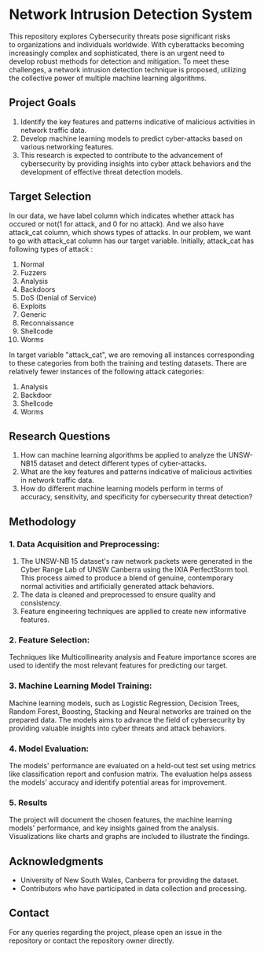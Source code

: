 # Network Intrusion Detection System
This repository explores Cybersecurity threats pose significant risks to organizations and individuals worldwide. With cyberattacks becoming increasingly complex and sophisticated, there is an urgent need to develop robust methods for detection and mitigation. To meet these challenges, a network intrusion detection technique is proposed, utilizing the collective power of multiple machine learning algorithms.

## Project Goals
1. Identify the key features and patterns indicative of malicious activities in network traffic data.
2. Develop machine learning models to predict cyber-attacks based on various networking features.
3. This research is expected to contribute to the advancement of cybersecurity by providing insights into cyber attack behaviors and the development of effective threat detection models.

## Target Selection
In our data, we have label column which indicates whether attack has occured or not(1 for attack, and 0 for no attack). And we also have attack_cat column, which shows types of attacks. In our problem, we want to go with attack_cat column has our target variable. Initially, attack_cat has following types of attack :
1. Normal
2. Fuzzers
3. Analysis
4. Backdoors
5. DoS (Denial of Service) 
6. Exploits
7. Generic
8. Reconnaissance
9. Shellcode
10. Worms

In target variable "attack_cat", we are removing all instances corresponding to these categories from both the training and testing datasets. There are relatively fewer instances of the following attack categories:
1. Analysis
2. Backdoor
3. Shellcode
4. Worms

## Research Questions
1. How can machine learning algorithms be applied to analyze the UNSW-NB15 dataset and detect different types of cyber-attacks.
2. What are the key features and patterns indicative of malicious activities in network traffic data.
3. How do different machine learning models perform in terms of accuracy, sensitivity, and specificity for cybersecurity threat detection?

## Methodology

### 1. Data Acquisition and Preprocessing:

1. The UNSW-NB 15 dataset's raw network packets were generated in the Cyber Range Lab of UNSW Canberra using the IXIA PerfectStorm tool. This process aimed to produce a blend of genuine, contemporary normal activities and artificially generated attack behaviors.
2. The data is cleaned and preprocessed to ensure quality and consistency.
3. Feature engineering techniques are applied to create new informative features.

### 2. Feature Selection:

Techniques like Multicollinearity analysis and Feature importance scores are used to identify the most relevant features for predicting our target.

### 3. Machine Learning Model Training:

Machine learning models, such as Logistic Regression, Decision Trees, Random Forest, Boosting, Stacking and Neural networks are trained on the prepared data.
The models aims to advance the field of cybersecurity by providing valuable insights into cyber threats and attack behaviors.

### 4. Model Evaluation:

The models' performance are evaluated on a held-out test set using metrics like classification report and confusion matrix.
The evaluation helps assess the models' accuracy and identify potential areas for improvement.

### 5. Results

The project will document the chosen features, the machine learning models' performance, and key insights gained from the analysis.
Visualizations like charts and graphs are included to illustrate the findings.

## Acknowledgments

- University of New South Wales, Canberra for providing the dataset.
- Contributors who have participated in data collection and processing.

## Contact

For any queries regarding the project, please open an issue in the repository or contact the repository owner directly.
